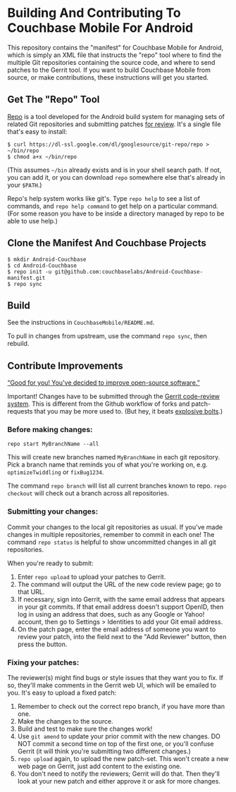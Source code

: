 # Building And Contributing To Couchbase Mobile For Android

This repository contains the "manifest" for Couchbase Mobile for Android, which is simply an XML file that instructs the "repo" tool where to find the multiple Git repositories containing the source code, and where to send patches to the Gerrit tool. If you want to build Couchbase Mobile from source, or make contributions, these instructions will get you started.

## Get The "Repo" Tool

[Repo][1] is a tool developed for the Android build system for managing sets of related Git repositories and submitting patches [for review][2]. It's a single file that's easy to install:

    $ curl https://dl-ssl.google.com/dl/googlesource/git-repo/repo > ~/bin/repo
    $ chmod a+x ~/bin/repo

(This assumes `~/bin` already exists and is in your shell search path. If not, you can add it, or you can download `repo` somewhere else that's already in your `$PATH`.)

Repo's help system works like git's. Type `repo help` to see a list of commands, and `repo help command` to get help on a particular command. (For some reason you have to be inside a directory managed by repo to be able to use help.)

## Clone the Manifest And Couchbase Projects

    $ mkdir Android-Couchbase
    $ cd Android-Couchbase
    $ repo init -u git@github.com:couchbaselabs/Android-Couchbase-manifest.git
    $ repo sync

## Build

See the instructions in `CouchbaseMobile/README.md`.

To pull in changes from upstream, use the command `repo sync`, then rebuild.

## Contribute Improvements

[“Good for you! You've decided to improve open-source software.”][3]

Important! Changes have to be submitted through the [Gerrit code-review system][2]. This is different from the Github workflow of forks and patch-requests that you may be more used to. (But hey, it beats [explosive bolts][3].)

### Before making changes:

    repo start MyBranchName --all

This will create new branches named `MyBranchName` in each git repository. Pick a branch name that reminds you of what you're working on, e.g. `optimizeTwiddling` or `fixBug1234`.

The command `repo branch` will list all current branches known to repo. `repo checkout` will check out a branch across all repositories.

### Submitting your changes:

Commit your changes to the local git repositories as usual. If you've made changes in multiple repositories, remember to commit in each one! The command `repo status` is helpful to show uncommitted changes in all git repositories.

When you're ready to submit:

1. Enter `repo upload` to upload your patches to Gerrit.
2. The command will output the URL of the new code review page; go to that URL.
3. If necessary, sign into Gerrit, with the same email address that appears in your git commits. If that email address doesn't support OpenID, then log in using an address that does, such as any Google or Yahoo! account, then go to Settings > Identities to add your Git email address.
4. On the patch page, enter the email address of someone you want to review your patch, into the field next to the "Add Reviewer" button, then press the button.

### Fixing your patches:

The reviewer(s) might find bugs or style issues that they want you to fix. If so, they'll make comments in the Gerrit web UI, which will be emailed to you. It's easy to upload a fixed patch:

1. Remember to check out the correct repo branch, if you have more than one.
2. Make the changes to the source.
3. Build and test to make sure the changes work!
4. Use `git amend` to update your prior commit with the new changes. DO NOT commit a second time on top of the first one, or you'll confuse Gerrit (it will think you're submitting two different changes.)
5. `repo upload` again, to upload the new patch-set. This won't create a new web page on Gerrit, just add content to the existing one.
6. You don't need to notify the reviewers; Gerrit will do that. Then they'll look at your new patch and either approve it or ask for more changes.

[1]: http://source.android.com/source/version-control.html
[2]: http://review.couchbase.org/
[3]: http://youtu.be/PePSQtc5YPU?t=6m15s
